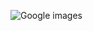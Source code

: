 ![Google images](https://s3.amazonaws.com/images.seroundtable.com/google-rainbow-texture-1491566442.jpg)
